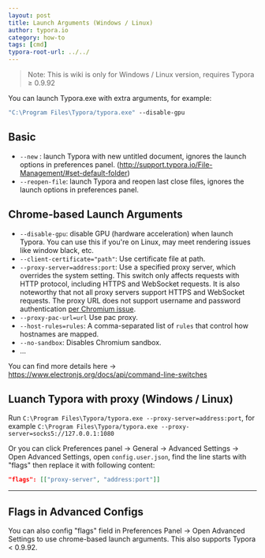```yaml
---
layout: post
title: Launch Arguments (Windows / Linux)
author: typora.io
category: how-to
tags: [cmd]
typora-root-url: ../../
---
```


> Note: This is wiki is only for Windows / Linux version, requires Typora ≥ 0.9.92

You can launch Typora.exe with extra arguments, for example:

```cmd
"C:\Program Files\Typora/typora.exe" --disable-gpu
```

## Basic

- `--new` : launch Typora with new untitled document, ignores the launch options in preferences panel. (http://support.typora.io/File-Management/#set-default-folder)
- `--reopen-file`: launch Typora and reopen last close files, ignores the launch options in preferences panel. 

## Chrome-based Launch Arguments

- `--disable-gpu`: disable GPU (hardware acceleration) when launch Typora. You can use this if you're on Linux, may meet rendering issues like window black, etc.
- `--client-certificate="path"`: Use certificate file at path.
- `--proxy-server=address:port`: Use a specified proxy server, which overrides the system setting. This switch only affects requests with HTTP protocol, including HTTPS and WebSocket requests. It is also noteworthy that not all proxy servers support HTTPS and WebSocket requests. The proxy URL does not support username and password authentication [per Chromium issue](https://bugs.chromium.org/p/chromium/issues/detail?id=615947).
- `--proxy-pac-url=url` Use pac proxy.
- `--host-rules=rules`: A comma-separated list of `rules` that control how hostnames are mapped.
- `--no-sandbox`: Disables Chromium sandbox.
- ...

You can find more details here → https://www.electronjs.org/docs/api/command-line-switches

## Luanch Typora with proxy (Windows / Linux)

Run `C:\Program Files\Typora/typora.exe --proxy-server=address:port`, for example `C:\Program Files\Typora/typora.exe --proxy-server=socks5://127.0.0.1:1080`

Or you can click Preferences panel -> General -> Advanced Settings -> Open Advanced Settings, open `config.user.json`, find the line starts with "flags" then replace it with following content:

```json
"flags": [["proxy-server", "address:port"]]
```

---

## Flags in Advanced Configs

You can also config "flags" field in Preferences Panel → Open Advanced Settings to use chrome-based launch arguments. This also supports Typora < 0.9.92.